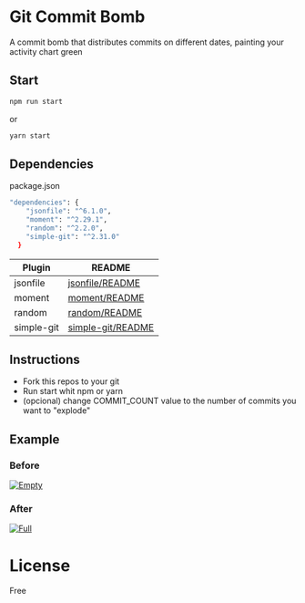 # Git Commit Bomb

A commit bomb that distributes commits on different dates, painting your activity chart green

## Start

```sh
npm run start
```
or
```sh
yarn start
```

## Dependencies
package.json

```sh
"dependencies": {
    "jsonfile": "^6.1.0",
    "moment": "^2.29.1",
    "random": "^2.2.0",
    "simple-git": "^2.31.0"
  }
```

| Plugin | README |
| ------ | ------ |
| jsonfile | [jsonfile/README](https://www.npmjs.com/package/jsonfile) |
| moment | [moment/README](https://www.npmjs.com/package/moment) |
| random | [random/README](https://www.npmjs.com/package/random) |
| simple-git | [simple-git/README](https://www.npmjs.com/package/simple-git) |

## Instructions
- Fork this repos to your git
- Run start whit npm or yarn
- (opcional) change COMMIT_COUNT value to the number of commits you want to "explode"

## Example
### Before
[![Empty](https://i.ibb.co/SPb514C/empty.png)](https://github.com/Krauzy)
### After
[![Full](https://i.ibb.co/fSK5P9X/full.png)](https://github.com/Krauzy)

# License
Free
